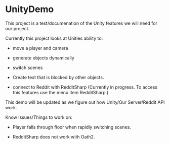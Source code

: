 # UnityDemo
This project is a test/documenation of the Unity features we will need for our project.

Currently this project looks at Unities ability to:

- move a player and camera

- generate objects dynamically

- switch scenes

- Create text that is blocked by other objects.

- connect to Reddit with RedditSharp (Currently in progress. To access this features use the menu item RedditSharp.)

This demo will be updated as we figure out how Unity/Our Server/Reddit API work.

Know Issues/Things to work on:

- Player falls through floor when rapidly switching scenes.

- RedditSharp does not work with Oath2.

